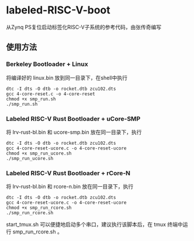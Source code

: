 # labeled-RISC-V-boot

从Zynq PS复位启动标签化RISC-V子系统的参考代码，由张传奇编写

## 使用方法

### Berkeley Bootloader + Linux

将编译好的 linux.bin 放到同一目录下，在shell中执行

```shell
dtc -I dts -O dtb -o rocket.dtb zcu102.dts
gcc 4-core-reset.c -o 4-core-reset
chmod +x smp_run.sh
./smp_run.sh
```

### Labeled RISC-V Rust Bootloader + uCore-SMP

将 lrv-rust-bl.bin 和 ucore-smp.bin 放在同一目录下，执行

```shell
dtc -I dts -O dtb -o rocket.dtb zcu102.dts
gcc 4-core-reset-ucore.c -o 4-core-reset-ucore
chmod +x smp_run_ucore.sh
./smp_run_ucore.sh
```

### Labeled RISC-V Rust Bootloader + rCore-N

将 lrv-rust-bl.bin 和 rcore-n.bin 放在同一目录下，执行

```shell
dtc -I dts -O dtb -o rocket.dtb zcu102.dts
gcc 4-core-reset-ucore.c -o 4-core-reset-ucore
chmod +x smp_run_rcore.sh
./smp_run_rcore.sh
```

start_tmux.sh 可以便捷地启动多个串口，建议执行该脚本后，在 tmux 终端中运行 smp_run_rcore.sh 。
